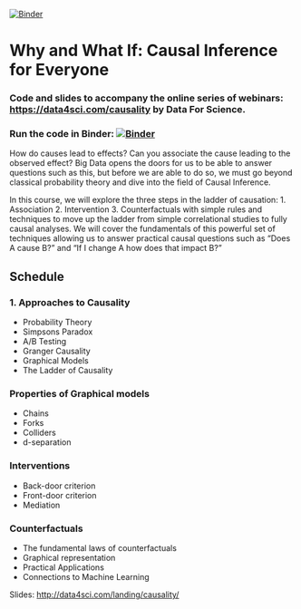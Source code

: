 [![Binder](https://mybinder.org/badge_logo.svg)](https://mybinder.org/v2/gh/DataForScience/CausalInference/master)

# Why and What If: Causal Inference for Everyone

### Code and slides to accompany the online series of webinars: https://data4sci.com/causality by Data For Science.

### Run the code in Binder: [![Binder](https://mybinder.org/badge_logo.svg)](https://mybinder.org/v2/gh/DataForScience/CausalInference/master)

How do causes lead to effects? Can you associate the cause leading to the observed effect? Big Data opens the doors for us to be able to answer questions such as this, but before we are able to do so, we must go beyond classical probability theory and dive into the field of Causal Inference.

In this course, we will explore the three steps in the ladder of causation: 1. Association 2. Intervention 3. Counterfactuals with simple rules and techniques to move up the ladder from simple correlational studies to fully causal analyses. We will cover the fundamentals of this powerful set of techniques allowing us to answer practical causal questions such as “Does A cause B?” and “If I change A how does that impact B?”

## Schedule

### 1. Approaches to Causality
- Probability Theory
- Simpsons Paradox
- A/B Testing
- Granger Causality
- Graphical Models
- The Ladder of Causality

### Properties of Graphical models
- Chains
- Forks
- Colliders
- d-separation 

### Interventions
- Back-door criterion
- Front-door criterion
- Mediation

### Counterfactuals
- The fundamental laws of counterfactuals
- Graphical representation
- Practical Applications
- Connections to Machine Learning

Slides: http://data4sci.com/landing/causality/
